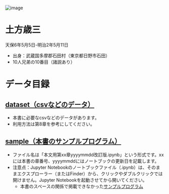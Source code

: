 ![image](![S__92946436](https://github.com/yuinaaaaa/onigiri/assets/169994640/ab22e025-bc3e-42e1-a62b-ad3d529dbe22)
)
# 土方歳三
天保6年5月5日-明治2年5月11日
- 出身：武蔵国多摩郡石田村（東京都日野市石田）
- 10人兄弟の10番目（諸説あり）




# データ目録
## [dataset（csvなどのデータ）](https://github.com/oyo-k/book/tree/master/dataset)
- 本書に必要なcsvなどのデータがあります。
- 利用方法は第8章を参考にしてください。
## [sample（本書のサンプルプログラム）](https://github.com/oyo-k/book/tree/master/sample)
- ファイル名は「本文用第xx章yyyymmdd改訂版.ipynb」という形式です。xxには本書の章番号、yyyymmddにはノートブックの更新日を記載します。
- 注意点：Jupyter Notebookのノートブックファイル（.ipynb）は、そのままエクスプローラー（またはFinder）から、クリックやダブルクリックでは開けません。Jupyter Notebookを起動させてから開いてください。
  - 本書のスペースの関係で掲載できなかった[サンプルプログラム](https://github.com/oyo-k/book/tree/master/sample_answers)
